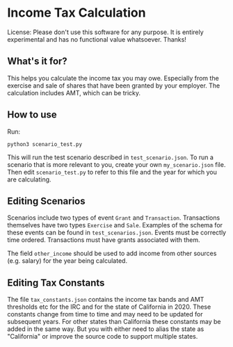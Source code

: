 # Income Tax Calculation

License: Please don't use this software for any purpose. It is entirely experimental and has no functional value whatsoever. Thanks!

## What's it for?
This helps you calculate the income tax you may owe. Especially from the exercise and sale of shares that have been granted by your employer. The calculation includes AMT, which can be tricky. 
## How to use
Run:
```
python3 scenario_test.py
```
This will run the test scenario described in `test_scenario.json`. To run a scenario that is more relevant to you, create your own `my_scenario.json` file. Then edit `scenario_test.py` to refer to this file and the year for which you are calculating.
## Editing Scenarios
Scenarios include two types of event `Grant` and `Transaction`. Transactions themselves have two types `Exercise` and `Sale`. Examples of the schema for these events can be found in `test_scenarios.json`. Events must be correctly time ordered. Transactions must have grants associated with them.

The field `other_income` should be used to add income from other sources (e.g. salary) for the year being calculated.
## Editing Tax Constants
The file `tax_constants.json` contains the income tax bands and AMT thresholds etc for the IRC and for the state of California in 2020. These constants change from time to time and may need to be updated for subsequent years. For other states than California these constants may be added in the same way. But you with either need to alias the state as "California" or improve the source code to support multiple states.  
